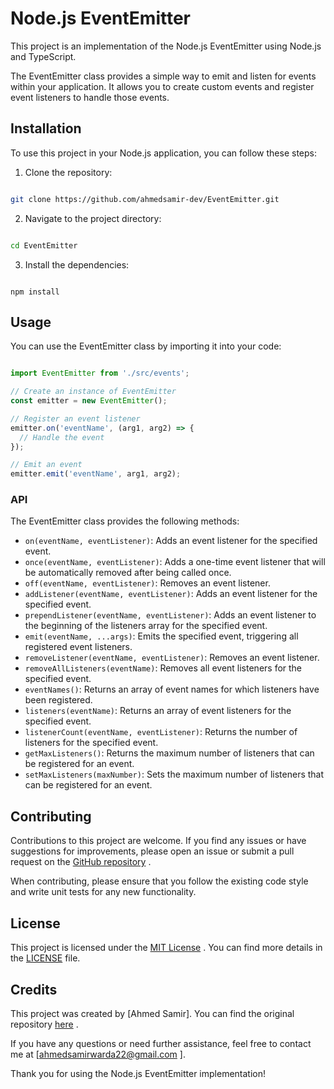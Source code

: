 # Node.js EventEmitter

This project is an implementation of the Node.js EventEmitter using Node.js and TypeScript.

The EventEmitter class provides a simple way to emit and listen for events within your application. It allows you to create custom events and register event listeners to handle those events.
## Installation

To use this project in your Node.js application, you can follow these steps: 
1. Clone the repository:

```bash

git clone https://github.com/ahmedsamir-dev/EventEmitter.git
``` 
2. Navigate to the project directory:

```bash

cd EventEmitter
``` 
3. Install the dependencies:

```

npm install
```
## Usage

You can use the EventEmitter class by importing it into your code:

```typescript

import EventEmitter from './src/events';

// Create an instance of EventEmitter
const emitter = new EventEmitter();

// Register an event listener
emitter.on('eventName', (arg1, arg2) => {
  // Handle the event
});

// Emit an event
emitter.emit('eventName', arg1, arg2);
```


### API

The EventEmitter class provides the following methods: 
- `on(eventName, eventListener)`: Adds an event listener for the specified event. 
- `once(eventName, eventListener)`: Adds a one-time event listener that will be automatically removed after being called once. 
- `off(eventName, eventListener)`: Removes an event listener. 
- `addListener(eventName, eventListener)`: Adds an event listener for the specified event. 
- `prependListener(eventName, eventListener)`: Adds an event listener to the beginning of the listeners array for the specified event. 
- `emit(eventName, ...args)`: Emits the specified event, triggering all registered event listeners. 
- `removeListener(eventName, eventListener)`: Removes an event listener. 
- `removeAllListeners(eventName)`: Removes all event listeners for the specified event. 
- `eventNames()`: Returns an array of event names for which listeners have been registered. 
- `listeners(eventName)`: Returns an array of event listeners for the specified event. 
- `listenerCount(eventName, eventListener)`: Returns the number of listeners for the specified event. 
- `getMaxListeners()`: Returns the maximum number of listeners that can be registered for an event. 
- `setMaxListeners(maxNumber)`: Sets the maximum number of listeners that can be registered for an event.
## Contributing

Contributions to this project are welcome. If you find any issues or have suggestions for improvements, please open an issue or submit a pull request on the [GitHub repository](https://github.com/ahmedsamir-dev/EventEmitter) .

When contributing, please ensure that you follow the existing code style and write unit tests for any new functionality.
## License

This project is licensed under the [MIT License](https://opensource.org/licenses/MIT) . You can find more details in the [LICENSE](https://chat.openai.com/LICENSE)  file.
## Credits

This project was created by [Ahmed Samir]. You can find the original repository [here](https://github.com/ahmedsamir-dev/EventEmitter) .

If you have any questions or need further assistance, feel free to contact me at [[ahmedsamirwarda22@gmail.com](ahmedsamirwarda22@gmail.com) ].

Thank you for using the Node.js EventEmitter implementation!
